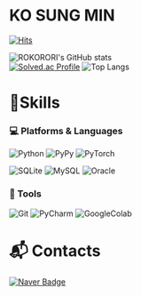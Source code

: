 # KO SUNG MIN

[![Hits](https://hits.seeyoufarm.com/api/count/incr/badge.svg?url=https%3A%2F%2Fgithub.com%2FROKORORI&count_bg=%230EDEB0&title_bg=%231B7FE2&icon=&icon_color=%23E7E7E7&title=hits&edge_flat=false)](https://hits.seeyoufarm.com)

![ROKORORI's GitHub stats](https://github-readme-stats.vercel.app/api?username=ROKORORI&show_icons=true&theme=radical)  
[![Solved.ac Profile](http://mazassumnida.wtf/api/v2/generate_badge?boj=rhtjdals1723)](https://solved.ac/rhtjdals1723)
![Top Langs](https://github-readme-stats.vercel.app/api/top-langs/?username=ROKORORI&layout=compact&theme=tokyonight)
 
# 💪Skills
### :computer: Platforms & Languages
![Python](https://img.shields.io/badge/Python-3776AB.svg?&style=for-the-badge&logo=Python&logoColor=white)
![PyPy](https://img.shields.io/badge/PyPy-193440.svg?&style=for-the-badge&logo=PyPy&logoColor=white)
![PyTorch](https://img.shields.io/badge/PyTorch-EE4C2C.svg?&style=for-the-badge&logo=PyTorch&logoColor=white)

![SQLite](https://img.shields.io/badge/SQLite-003B57.svg?&style=for-the-badge&logo=SQLite&logoColor=white)
![MySQL](https://img.shields.io/badge/MySQL-4479A1.svg?&style=for-the-badge&logo=MySQL&logoColor=white)
![Oracle](https://img.shields.io/badge/Oracle-F80000.svg?&style=for-the-badge&logo=Oracle&logoColor=white)

### :wrench: Tools
![Git](https://img.shields.io/badge/Git-F05032.svg?&style=for-the-badge&logo=Git&logoColor=white)
![PyCharm](https://img.shields.io/badge/PyCharm-000000.svg?&style=for-the-badge&logo=PyCharm&logoColor=white)
![GoogleColab](https://img.shields.io/badge/GoogleColab-F9AB00.svg?&style=for-the-badge&logo=GoogleColab&logoColor=white)

# :mailbox_with_mail: Contacts
[![Naver Badge](https://img.shields.io/badge/Naver-03C75A?style=flat-square&logo=Naver&logoColor=white&link=mailto:rhtjdals1723@naver.com)](mailto:rhtjdals1723@naver.com)

